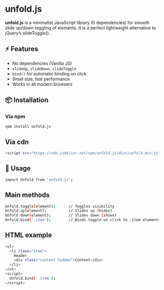 # unfold.js

**unfold.js** is a minimalist JavaScript library (0 dependencies) for smooth slide up/down toggling of elements. It is a perfect lightweight alternative to jQuery’s slideToggle().

## ⚡ Features
- No dependencies (Vanilla JS)
- `slideUp`, `slideDown`, `slideToggle`
- `bind()` for automatic binding on click
- Small size, fast performance
- Works in all modern browsers

## 📦 Installation

### Via npm
```bash
npm install unfold.js
```

## Via сdn
```bash 
<script src="https://cdn.jsdelivr.net/npm/unfold.js/dist/unfold.min.js"></script>
```

## 🚀 Usage
```bash
import Unfold from 'unfold.js';
```

##  Main methods
```bash
Unfold.toggle(element);      // Toggles visibility
Unfold.up(element);          // Slides up (hides)
Unfold.down(element);        // Slides down (shows)
Unfold.bind('.item');        // Binds toggle on click to .item elements (expects .content inside)
```

## HTML example
```bash
<ul>
  <li class="item">
    Header
    <div class="content hidden">Content</div>
  </li>
</ul>
<script>
  Unfold.bind('.item');
</script>
```
